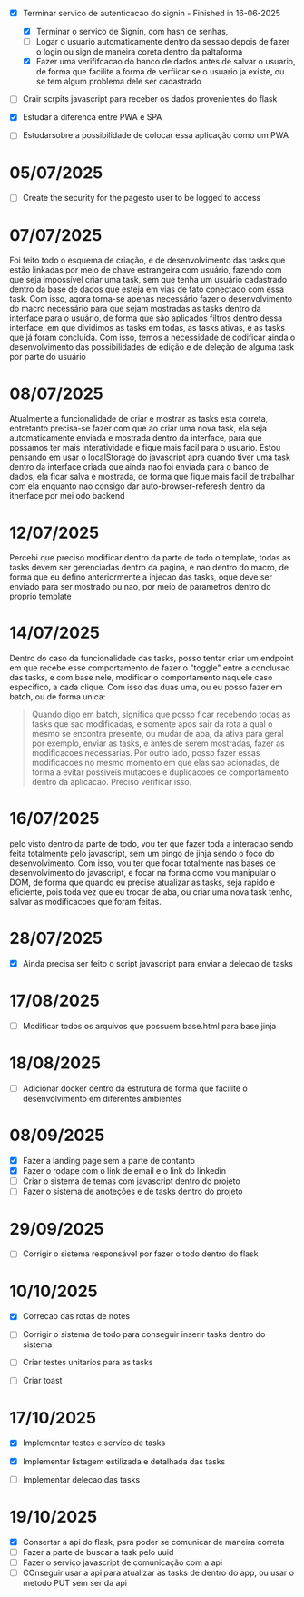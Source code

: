- [x] Terminar servico de autenticacao do signin - Finished in 16-06-2025
    - [x] Terminar o servico de Signin, com hash de senhas, 
    - [ ] Logar o usuario automaticamente dentro da sessao depois de fazer o login ou sign de maneira coreta dentro da paltaforma
    - [x] Fazer uma verififcacao do banco de dados antes de salvar o usuario, de forma que facilite a forma de verfiicar se o usuario ja existe, ou se tem algum problema dele ser cadastrado
    
- [ ] Crair scrpits javascript para receber os dados provenientes do flask 
- [x] Estudar a diferenca entre PWA e SPA
- [ ] Estudarsobre a possibilidade de colocar essa aplicação como um PWA


# 05/07/2025

- [ ] Create the security for the pagesto user to be logged to access 



# 07/07/2025
Foi feito todo o esquema de criação, e de desenvolvimento das tasks que estão linkadas por meio de chave estrangeira com usuário, fazendo com que seja impossível criar uma task, sem que tenha um usuário cadastrado dentro da base de dados que 
esteja em vias de fato conectado com essa task.
Com isso, agora torna-se apenas necessário fazer o desenvolvimento do macro necessário para que sejam mostradas as tasks 
dentro da interface para o usuário, de forma que são aplicados filtros dentro dessa interface, em que dividimos as tasks
em todas, as tasks ativas, e as tasks que já foram concluída. Com isso, temos a necessidade de codificar ainda o desenvolvimento das possibilidades de edição e de deleção de alguma task por parte do usuário


# 08/07/2025
Atualmente a funcionalidade de criar e mostrar as tasks esta correta, entretanto precisa-se fazer com que ao criar uma nova task, ela seja automaticamente enviada
e mostrada dentro da interface, para que possamos ter mais interatividade e fique mais facil para o usuario. Estou pensando em usar o localStorage do javascript apra quando tiver uma task dentro da interface criada que ainda nao foi enviada para o banco de dados, ela ficar salva e mostrada, de forma que fique mais facil de trabalhar com ela enquanto nao consigo dar auto-browser-referesh dentro da itnerface por mei odo backend

# 12/07/2025
Percebi que preciso modificar dentro da parte de todo o template, todas as tasks devem ser gerenciadas dentro da pagina, e nao dentro do macro, de forma que eu defino anteriormente a injecao das tasks, oque deve ser enviado para ser mostrado ou nao, por meio de parametros dentro do proprio template


# 14/07/2025
Dentro do caso da funcionalidade das tasks, posso tentar criar um endpoint em que recebe esse comportamento de fazer o 
"toggle" entre a conclusao das tasks, e com base nele, modificar o comportamento naquele caso especifico, a cada clique.
Com isso das duas uma, ou eu posso fazer em batch, ou de forma unica:

> Quando digo em batch, significa que posso ficar recebendo todas as tasks que sao modificadas, e somente apos sair da rota 
a qual o mesmo se encontra presente, ou mudar de aba, da ativa para geral por exemplo, enviar as tasks, e antes de serem mostradas, fazer as modificacoes necessarias. Por outro lado, posso fazer essas modificacoes no mesmo momento em que elas sao 
acionadas, de forma a evitar possiveis mutacoes e duplicacoes de comportamento dentro da aplicacao. Preciso verificar isso.

# 16/07/2025
pelo visto dentro da parte de todo, vou ter que fazer toda a interacao sendo feita totalmente pelo javascript, sem um pingo de 
jinja sendo o foco do desenvolvimento. Com isso, vou ter que focar totalmente nas bases de desenvolvimento do javascript, e focar
na forma como vou manipular o DOM, de forma que quando eu precise atualizar as tasks, seja rapido e eficiente, pois toda vez
que eu trocar de aba, ou criar uma nova task tenho, salvar as modificacoes que foram feitas.



# 28/07/2025
- [x] Ainda precisa ser feito o script javascript para enviar a delecao de tasks





# 17/08/2025
- [ ] Modificar todos os arquivos que possuem base.html para base.jinja


# 18/08/2025
- [ ] Adicionar docker dentro da estrutura de forma que facilite o desenvolvimento em diferentes ambientes 


# 08/09/2025 
- [x] Fazer a landing page sem a parte de contanto
- [x] Fazer o rodape com o link de email e o link do linkedin
- [ ] Criar o sistema de temas com javascript dentro do projeto
- [ ] Fazer o sistema de anoteções e de tasks dentro do projeto 

# 29/09/2025
- [ ] Corrigir o sistema responsável por fazer o todo dentro do flask



# 10/10/2025
- [x] Correcao das rotas de notes 
- [ ] Corrigir o sistema de todo para conseguir inserir tasks dentro do sistema
- [ ] Criar testes unitarios para as tasks
- [ ] Criar toast


# 17/10/2025 
- [x] Implementar testes e servico de tasks
- [x] Implementar listagem estilizada e detalhada das tasks 
- [ ] Implementar delecao das tasks



# 19/10/2025
- [x] Consertar a api do flask, para poder se comunicar de maneira correta
- [ ] Fazer a parte de buscar a task pelo uuid
- [ ] Fazer o serviço javascript de comunicação com a api
- [ ] COnseguir usar a api para atualizar as tasks de dentro do app, ou usar o metodo PUT sem ser da api
